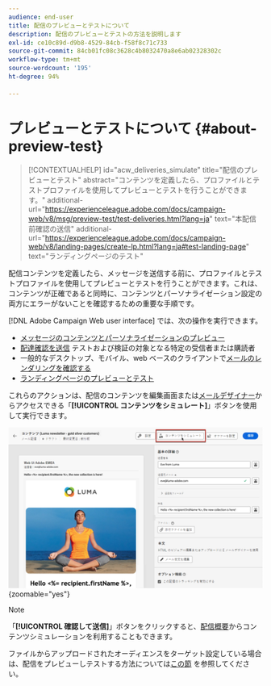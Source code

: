 ```yaml
---
audience: end-user
title: 配信のプレビューとテストについて
description: 配信のプレビューとテストの方法を説明します
exl-id: ce10c89d-d9b8-4529-84cb-f58f8c71c733
source-git-commit: 84cb01fc08c3628c4b8032470a8e6ab02328302c
workflow-type: tm+mt
source-wordcount: '195'
ht-degree: 94%

---
```


# プレビューとテストについて {#about-preview-test}

>[!CONTEXTUALHELP]
>id="acw_deliveries_simulate"
>title="配信のプレビューとテスト"
>abstract="コンテンツを定義したら、プロファイルとテストプロファイルを使用してプレビューとテストを行うことができます。"
>additional-url="https://experienceleague.adobe.com/docs/campaign-web/v8/msg/preview-test/test-deliveries.html?lang=ja" text="本配信前確認の送信"
>additional-url="https://experienceleague.adobe.com/docs/campaign-web/v8/landing-pages/create-lp.html?lang=ja#test-landing-page" text="ランディングページのテスト"

配信コンテンツを定義したら、メッセージを送信する前に、プロファイルとテストプロファイルを使用してプレビューとテストを行うことができます。これは、コンテンツが正確であると同時に、コンテンツとパーソナライゼーション設定の両方にエラーがないことを確認するための重要な手順です。

[!DNL Adobe Campaign Web user interface] では、次の操作を実行できます。

* [メッセージのコンテンツとパーソナライゼーションのプレビュー](preview-content.md)
* [配達確認を送信](test-deliveries.md) テストおよび検証の対象となる特定の受信者または購読者
* 一般的なデスクトップ、モバイル、web ベースのクライアントで[メールのレンダリングを確認する](email-rendering.md)
* [ランディングページのプレビューとテスト](../landing-pages/create-lp.md#test-landing-page)

これらのアクションは、配信のコンテンツを編集画面または[メールデザイナー](../email/get-started-email-designer.md)からアクセスできる「**[!UICONTROL コンテンツをシミュレート]**」ボタンを使用して実行できます。

![](assets/simulate-button.png){zoomable=&quot;yes&quot;}

>[!NOTE]
>
>「**[!UICONTROL 確認して送信]**」ボタンをクリックすると、[配信概要](../monitor/prepare-send.md)からコンテンツシミュレーションを利用することもできます。
>
>ファイルからアップロードされたオーディエンスをターゲット設定している場合は、配信をプレビューしテストする方法については[この節](../audience/file-audience.md#preview--test-your-email-test) を参照してください。
